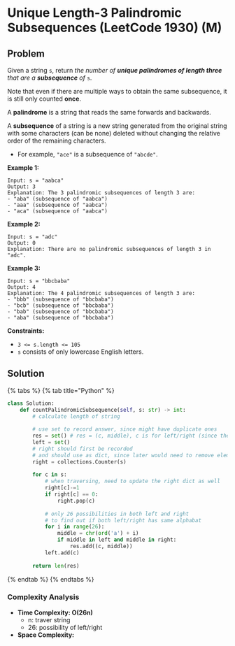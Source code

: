 # Unique Length-3 Palindromic Subsequences (LeetCode 1930) (M)

## Problem

Given a string `s`, return _the number of **unique palindromes of length three** that are a **subsequence** of_ `s`.

Note that even if there are multiple ways to obtain the same subsequence, it is still only counted **once**.

A **palindrome** is a string that reads the same forwards and backwards.

A **subsequence** of a string is a new string generated from the original string with some characters (can be none) deleted without changing the relative order of the remaining characters.

* For example, `"ace"` is a subsequence of `"abcde"`.

**Example 1:**

```
Input: s = "aabca"
Output: 3
Explanation: The 3 palindromic subsequences of length 3 are:
- "aba" (subsequence of "aabca")
- "aaa" (subsequence of "aabca")
- "aca" (subsequence of "aabca")
```

**Example 2:**

```
Input: s = "adc"
Output: 0
Explanation: There are no palindromic subsequences of length 3 in "adc".
```

**Example 3:**

```
Input: s = "bbcbaba"
Output: 4
Explanation: The 4 palindromic subsequences of length 3 are:
- "bbb" (subsequence of "bbcbaba")
- "bcb" (subsequence of "bbcbaba")
- "bab" (subsequence of "bbcbaba")
- "aba" (subsequence of "bbcbaba")
```

**Constraints:**

* `3 <= s.length <= 105`
* `s` consists of only lowercase English letters.

## Solution&#x20;



{% tabs %}
{% tab title="Python" %}
```python
class Solution:
    def countPalindromicSubsequence(self, s: str) -> int:
        # calculate length of string
        
        # use set to record answer, since might have duplicate ones
        res = set() # res = (c, middle), c is for left/right (since they should be the same)
        left = set()
        # right should first be recorded
        # and should use as dict, since later would need to remove elements
        right = collections.Counter(s)
        
        for c in s:
            # when traversing, need to update the right dict as well
            right[c]-=1
            if right[c] == 0:
                right.pop(c)
            
            # only 26 possibilities in both left and right
            # to find out if both left/right has same alphabat
            for i in range(26):
                middle = chr(ord('a') + i)
                if middle in left and middle in right:
                    res.add((c, middle))
            left.add(c)
        
        return len(res)
```
{% endtab %}
{% endtabs %}

### Complexity Analysis

* **Time Complexity: O(26n)**
  * n: traver string
  * 26: possibility of left/right&#x20;
* **Space Complexity:**
